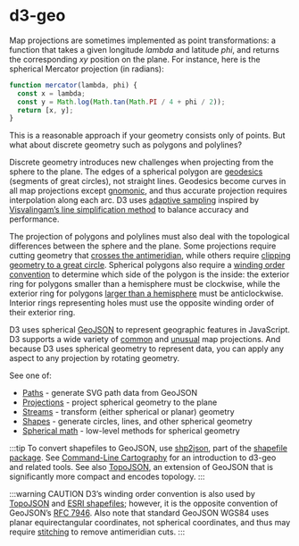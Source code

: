 # d3-geo

Map projections are sometimes implemented as point transformations: a function that takes a given longitude *lambda* and latitude *phi*, and returns the corresponding *xy* position on the plane. For instance, here is the spherical Mercator projection (in radians):

```js
function mercator(lambda, phi) {
  const x = lambda;
  const y = Math.log(Math.tan(Math.PI / 4 + phi / 2));
  return [x, y];
}
```

This is a reasonable approach if your geometry consists only of points. But what about discrete geometry such as polygons and polylines?

Discrete geometry introduces new challenges when projecting from the sphere to the plane. The edges of a spherical polygon are [geodesics](https://en.wikipedia.org/wiki/Geodesic) (segments of great circles), not straight lines. Geodesics become curves in all map projections except [gnomonic](./d3-geo/azimuthal.md#geoGnomonic), and thus accurate projection requires interpolation along each arc. D3 uses [adaptive sampling](https://observablehq.com/@d3/adaptive-sampling) inspired by [Visvalingam’s line simplification method](https://bost.ocks.org/mike/simplify/) to balance accuracy and performance.

The projection of polygons and polylines must also deal with the topological differences between the sphere and the plane. Some projections require cutting geometry that [crosses the antimeridian](https://observablehq.com/@d3/antimeridian-cutting), while others require [clipping geometry to a great circle](https://observablehq.com/@d3/orthographic-shading). Spherical polygons also require a [winding order convention](https://observablehq.com/@d3/winding-order) to determine which side of the polygon is the inside: the exterior ring for polygons smaller than a hemisphere must be clockwise, while the exterior ring for polygons [larger than a hemisphere](https://observablehq.com/@d3/oceans) must be anticlockwise. Interior rings representing holes must use the opposite winding order of their exterior ring.

<!-- For more, see Part 2 of [The Toolmaker’s Guide](https://vimeo.com/106198518#t=20m0s). -->

D3 uses spherical [GeoJSON](http://geojson.org/geojson-spec.html) to represent geographic features in JavaScript. D3 supports a wide variety of [common](./d3-geo/projection.md) and [unusual](https://github.com/d3/d3-geo-projection) map projections. And because D3 uses spherical geometry to represent data, you can apply any aspect to any projection by rotating geometry.

See one of:

- [Paths](./d3-geo/path.md) - generate SVG path data from GeoJSON
- [Projections](./d3-geo/projection.md) - project spherical geometry to the plane
- [Streams](./d3-geo/stream.md) - transform (either spherical or planar) geometry
- [Shapes](./d3-geo/shape.md) - generate circles, lines, and other spherical geometry
- [Spherical math](./d3-geo/math.md) - low-level methods for spherical geometry

:::tip
To convert shapefiles to GeoJSON, use [shp2json](https://github.com/mbostock/shapefile/blob/main/README.md#shp2json), part of the [shapefile package](https://github.com/mbostock/shapefile). See [Command-Line Cartography](https://medium.com/@mbostock/command-line-cartography-part-1-897aa8f8ca2c) for an introduction to d3-geo and related tools. See also [TopoJSON](https://github.com/topojson), an extension of GeoJSON that is significantly more compact and encodes topology.
:::

:::warning CAUTION
D3’s winding order convention is also used by [TopoJSON](https://github.com/topojson) and [ESRI shapefiles](https://github.com/mbostock/shapefile); however, it is the opposite convention of GeoJSON’s [RFC 7946](https://tools.ietf.org/html/rfc7946#section-3.1.6). Also note that standard GeoJSON WGS84 uses planar equirectangular coordinates, not spherical coordinates, and thus may require [stitching](https://github.com/d3/d3-geo-projection/blob/main/README.md#geostitch) to remove antimeridian cuts.
:::
